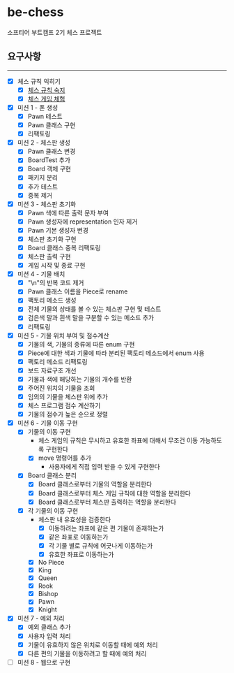 # be-chess
소프티어 부트캠프 2기 체스 프로젝트



## 요구사항

----

- [X] 체스 규칙 익히기
    - [X] [체스 규칙 숙지](https://ko.wikipedia.org/wiki/체스_규칙)
    - [X] [체스 게임 체험](https://www.chess.com/ko/play/computer)
- [X] 미션 1 - 폰 생성
    - [X] Pawn 테스트
    - [X] Pawn 클래스 구현
    - [X] 리팩토링
- [X] 미션 2 - 체스판 생성
    - [X] Pawn 클래스 변경
    - [X] BoardTest 추가
    - [X] Board 객체 구현
    - [X] 패키지 분리
    - [X] 추가 테스트
    - [X] 중복 제거
- [X] 미션 3 - 체스판 초기화
    - [X] Pawn 색에 따른 출력 문자 부여
    - [X] Pawn 생성자에 representation 인자 제거
    - [X] Pawn 기본 생성자 변경
    - [X] 체스판 초기화 구현
    - [X] Board 클래스 중복 리팩토링
    - [X] 체스판 출력 구현
    - [X] 게임 시작 및 종료 구현
- [X] 미션 4 - 기물 배치
    - [X] "\n"의 반복 코드 제거
    - [X] Pawn 클래스 이름을 Piece로 rename
    - [X] 팩토리 메소드 생성
    - [X] 전체 기물의 상태를 볼 수 있는 체스판 구현 및 테스트
    - [X] 검은색 말과 흰색 말을 구분할 수 있는 메소드 추가
    - [X] 리팩토링
- [X] 미션 5 - 기물 위치 부여 및 점수계산
    - [X] 기물의 색, 기물의 종류에 따른 enum 구현
    - [X] Piece에 대한 색과 기물에 따라 분리된 팩토리 메소드에서 enum 사용
    - [X] 팩토리 메소드 리팩토링
    - [X] 보드 자료구조 개선
    - [X] 기물과 색에 해당하는 기물의 개수를 반환
    - [X] 주어진 위치의 기물을 조회
    - [X] 임의의 기물을 체스판 위에 추가
    - [X] 체스 프로그램 점수 계산하기
    - [X] 기물의 점수가 높은 순으로 정렬
- [X] 미션 6 - 기물 이동 구현
    - [X] 기물의 이동 구현
        - 체스 게임의 규칙은 무시하고 유효한 좌표에 대해서 무조건 이동 가능하도록 구현한다
        - [X] move 명령어를 추가
            - 사용자에게 직접 입력 받을 수 있게 구현한다
    - [X] Board 클래스 분리
        - [X] Board 클래스로부터 기물의 역할을 분리한다
        - [X] Board 클래스로부터 체스 게임 규칙에 대한 역할을 분리한다
        - [X] Board 클래스로부터 체스판 출력하는 역할을 분리한다
    - [X] 각 기물의 이동 구현
        - 체스판 내 유효성을 검증한다
            - [X] 이동하려는 좌표에 같은 편 기물이 존재하는가
            - [X] 같은 좌표로 이동하는가
            - [X] 각 기물 별로 규칙에 어긋나게 이동하는가
            - [X] 유효한 좌표로 이동하는가
        - [X] No Piece
        - [X] King
        - [X] Queen
        - [X] Rook
        - [X] Bishop
        - [X] Pawn
        - [X] Knight
- [X] 미션 7 - 예외 처리
    - [X] 예외 클래스 추가
    - [X] 사용자 입력 처리
    - [X] 기물이 유효하지 않은 위치로 이동할 때에 예외 처리
    - [X] 다른 편의 기물을 이동하려고 할 때에 예외 처리
- [ ] 미션 8 - 웹으로 구현